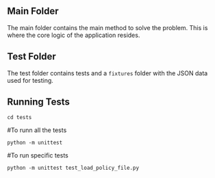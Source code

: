 ## Main Folder
The main folder contains the main method to solve the problem. This is where the core logic of the application resides.

## Test Folder
The test folder contains tests and a `fixtures` folder with the JSON data used for testing. 


## Running Tests
```
cd tests
```
#To runn all the tests 
```
python -m unittest 
```
 #To run specific tests
```
python -m unittest test_load_policy_file.py
```

